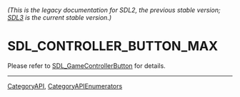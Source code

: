 ###### (This is the legacy documentation for SDL2, the previous stable version; [SDL3](https://wiki.libsdl.org/SDL3/) is the current stable version.)
# SDL_CONTROLLER_BUTTON_MAX

Please refer to [SDL_GameControllerButton](SDL_GameControllerButton) for details.

----
[CategoryAPI](CategoryAPI), [CategoryAPIEnumerators](CategoryAPIEnumerators)


